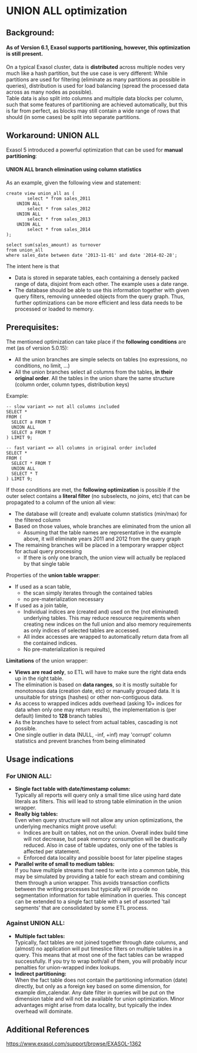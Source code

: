 # UNION ALL optimization 
## Background:

#### As of Version 6.1, Exasol supports partitioning, however, this optimization is still present.

On a typical Exasol cluster, data is **distributed** across multiple nodes very much like a hash partition, but the use case is very different: While partitions are used for filtering (eliminate as many partitions as possible in queries), distribution is used for load balancing (spread the processed data across as many nodes as possible).  
Table data is also split into columns and multiple data blocks per column, such that some features of partitioning are achieved automatically, but this is far from perfect, as blocks may still contain a wide range of rows that should (in some cases) be split into separate partitions.

## Workaround: UNION ALL

Exasol 5 introduced a powerful optimization that can be used for **manual partitioning**: 

#### UNION ALL branch elimination using column statistics

As an example, given the following view and statement:


```"code-sql"
create view union_all as (
        select * from sales_2011
    UNION ALL
        select * from sales_2012
    UNION ALL
        select * from sales_2013
    UNION ALL
        select * from sales_2014
);

select sum(sales_amount) as turnover
from union_all
where sales_date between date '2013-11-01' and date '2014-02-28';
```
The intent here is that

* Data is stored in separate tables, each containing a densely packed range of data, disjoint from each other. The example uses a date range.
* The database should be able to use this information together with given query filters, removing unneeded objects from the query graph. Thus, further optimizations can be more efficient and less data needs to be processed or loaded to memory.

## Prerequisites:

The mentioned optimization can take place if the **following conditions** are met (as of version 5.0.15):

* All the union branches are simple selects on tables (no expressions, no conditions, no limit, ...)
* All the union branches select all columns from the tables, ****in their original order****. All the tables in the union share the same structure (column order, column types, distribution keys)

Example:


```"code-sql"
-- slow variant => not all columns included
SELECT *
FROM ( 
  SELECT a FROM T
  UNION ALL
  SELECT a FROM T
) LIMIT 9;

-- fast variant => all columns in original order included
SELECT *
FROM ( 
  SELECT * FROM T
  UNION ALL
  SELECT * T
) LIMIT 9;
```
If those conditions are met, the **following optimization** is possible if the outer select contains a **literal filter** (no subselects, no joins, etc) that can be propagated to a column of the union all view:

* The database will (create and) evaluate column statistics (min/max) for the filtered column
* Based on those values, whole branches are eliminated from the union all
	+ Assuming that the table names are representative in the example above, it will eliminate years 2011 and 2012 from the query graph
* The remaining branches will be placed in a temporary wrapper object for actual query processing
	+ If there is only one branch, the union view will actually be replaced by that single table

Properties of the **union table wrapper**:

* If used as a scan table,
	+ the scan simply iterates through the contained tables
	+ no pre-materialization necessary
* If used as a join table,
	+ Individual indices are (created and) used on the (not eliminated) underlying tables. This may reduce resource requirements when creating new indices on the full union and also memory requirements as only indices of selected tables are accessed.
	+ All index accesses are wrapped to automatically return data from all the contained indices.
	+ No pre-materialization is required

**Limitations** of the union wrapper:

* **Views are read only**, so ETL will have to make sure the right data ends up in the right table.
* The elimination is based on **data ranges**, so it is mostly suitable for monotonous data (creation date, etc) or manually grouped data. It is unsuitable for strings (hashes) or other non-contiguous data.
* As access to wrapped indices adds overhead (asking 10+ indices for data when only one may return results), the implementation is (per default) limited to **128** branch tables
* As the branches have to select from actual tables, cascading is not possible.
* One single outlier in data (NULL, -inf, +inf) may 'corrupt' column statistics and prevent branches from being eliminated

## Usage indications

### For UNION ALL:

* **Single fact table with date/timestamp column:**  
Typically all reports will query only a small time slice using hard date literals as filters. This will lead to strong table elimination in the union wrapper.
* **Really big tables:**  
Even when query structure will not allow any union optimizations, the underlying mechanics might prove useful:
	+ Indices are built on tables, not on the union. Overall index build time will not decrease, but peak memory consumption will be drastically reduced. Also in case of table updates, only one of the tables is affected per statement.
	+ Enforced data locality and possible boost for later pipeline stages
* **Parallel write of small to medium tables:**  
If you have multiple streams that need to write into a common table, this may be simulated by providing a table for each stream and combining them through a union wrapper. This avoids transaction conflicts between the writing processes but typically will provide no segmentation information for table elimination in queries. This concept can be extended to a single fact table with a set of assorted 'tail segments' that are consolidated by some ETL process.

### Against UNION ALL:

* **Multiple fact tables:**  
Typically, fact tables are not joined together through date columns, and (almost) no application will put timeslice filters on multiple tables in a query. This means that at most one of the fact tables can be wrapped successfully. If you try to wrap both/all of them, you will probably incur penalties for union-wrapped index lookups.
* **Indirect partitioning:**  
When the fact table does not contain the partitioning information (date) directly, but only as a foreign key based on some dimension, for example dim_calendar. Any date filter in queries will be put on the dimension table and will not be available for union optimization. Minor advantages might arise from data locality, but typically the index overhead will dominate.

## Additional References

<https://www.exasol.com/support/browse/EXASOL-1362> 

